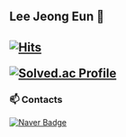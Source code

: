 <h2> Lee Jeong Eun 🤔 <h2>




[![Hits](https://hits.seeyoufarm.com/api/count/incr/badge.svg?url=https%3A%2F%2Fgithub.com%2Fes2ilver&count_bg=%235A97D7&title_bg=%235A5A5A&icon=&icon_color=%23E7E7E7&title=hits&edge_flat=false)](https://hits.seeyoufarm.com)

[![Solved.ac Profile](http://mazassumnida.wtf/api/v2/generate_badge?boj=esilver)](https://solved.ac/esilver)

### 📫 Contacts
[![Naver Badge](https://img.shields.io/badge/Naver-03C75A?style=flat-square&logo=Naver&logoColor=white&link=mailto:es2ilver@naver.com)](mailto:es2ilver@naver.com)
<!--
**es2ilver/es2ilver** is a ✨ _special_ ✨ repository because its `README.md` (this file) appears on your GitHub profile.

Here are some ideas to get you started:

- 🔭 I’m currently working on ...
- 🌱 I’m currently learning ...
- 👯 I’m looking to collaborate on ...
- 🤔 I’m looking for help with ...
- 💬 Ask me about ...
- 📫 How to reach me: ...
- 😄 Pronouns: ...
- ⚡ Fun fact: ...
-->
